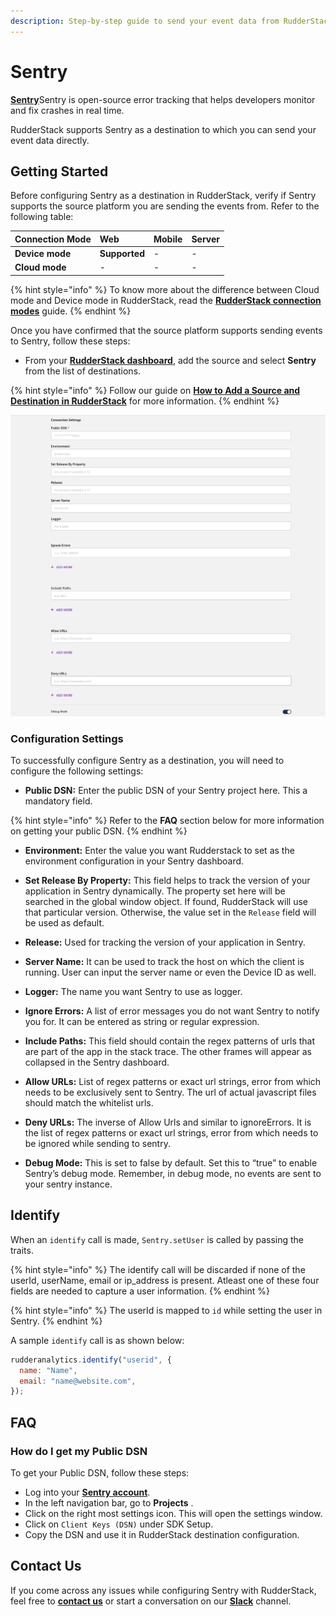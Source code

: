 ```yaml
---
description: Step-by-step guide to send your event data from RudderStack to Sentry.
---
```


# Sentry

[**Sentry**](https://sentry.io/about/)Sentry is open-source error tracking that helps developers monitor and fix crashes in real time.

RudderStack supports Sentry as a destination to which you can send your event data directly.

## Getting Started

Before configuring Sentry as a destination in RudderStack, verify if Sentry supports the source platform you are sending the events from. Refer to the following table:

| **Connection Mode** | **Web** | **Mobile** | **Server** |
| :--- | :--- | :--- | :--- |
| **Device mode** | **Supported** | - | - |
| **Cloud mode** | - | - | - |

{% hint style="info" %}
To know more about the difference between Cloud mode and Device mode in RudderStack, read the [**RudderStack connection modes**](https://docs.rudderstack.com/get-started/rudderstack-connection-modes) guide.
{% endhint %}

Once you have confirmed that the source platform supports sending events to Sentry, follow these steps:

* From your [**RudderStack dashboard**](https://app.rudderstack.com/), add the source and select **Sentry** from the list of destinations.

{% hint style="info" %}
Follow our guide on [**How to Add a Source and Destination in RudderStack**](https://docs.rudderstack.com/how-to-guides/adding-source-and-destination-rudderstack) for more information.
{% endhint %}


![Configuration Settings for Sentry](../../.gitbook/assets/sentry.png)

### Configuration Settings

To successfully configure Sentry as a destination, you will need to configure the following settings:

* **Public DSN:** Enter the public DSN of your Sentry project here. This a mandatory field.

{% hint style="info" %}
Refer to the **FAQ** section below for more information on getting your public DSN.
{% endhint %}

* **Environment:** Enter the value you want Rudderstack to set as the environment configuration in your Sentry dashboard.

* **Set Release By Property:** This field helps to track the version of your application in Sentry dynamically. The property set here will be searched in the global window object. If found, RudderStack will use that particular version. Otherwise, the value set in the `Release` field will be used as default.

* **Release:** Used for tracking the version of your application in Sentry.

* **Server Name:** It can be used to track the host on which the client is running. User can input the server name or even the Device ID as well.

* **Logger:** The name you want Sentry to use as logger.

* **Ignore Errors:** A list of error messages you do not want Sentry to notify you for. It can be entered as string or regular expression.

* **Include Paths:** This field should contain the regex patterns of urls that are part of the app in the stack trace. The other frames will appear as collapsed in the Sentry dashboard.

* **Allow URLs:** List of regex patterns or exact url strings, error from which needs to be exclusively sent to Sentry. The url of actual javascript files should match the whitelist urls.

* **Deny URLs:** The inverse of Allow Urls and similar to ignoreErrors. It is the list of regex patterns or exact url strings, error from which needs to be ignored while sending to sentry.

* **Debug Mode:** This is set to false by default. Set this to “true” to enable Sentry’s debug mode. Remember, in debug mode, no events are sent to your sentry instance.


## Identify

When an `identify` call is made, `Sentry.setUser` is called by passing the traits.

{% hint style="info" %}
The identify call will be discarded if none of the userId, userName, email or ip_address is present. Atleast one of these four fields are needed to capture a user information.
{% endhint %}

{% hint style="info" %}
The userId is mapped to `id` while setting the user in Sentry.
{% endhint %}


A sample `identify` call is as shown below:

```javascript
rudderanalytics.identify("userid", {
  name: "Name",
  email: "name@website.com",
});
```

## FAQ

### How do I get my Public DSN
To get your Public DSN, follow these steps:

* Log into your [**Sentry account**](https://sentry.io/auth/login/).
* In the left navigation bar, go to **Projects** .
* Click on the right most settings icon. This will open the settings window.
* Click on `Client Keys (DSN)` under SDK Setup.
* Copy the DSN and use it in RudderStack destination configuration.

## Contact Us

If you come across any issues while configuring Sentry with RudderStack, feel free to [**contact us**](mailto:docs@rudderstack.com) or start a conversation on our [**Slack**](https://resources.rudderstack.com/join-rudderstack-slack) channel.

